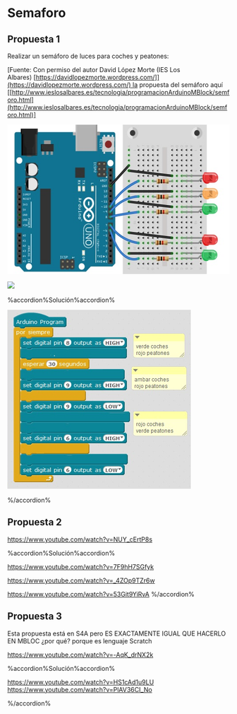 
# Semaforo

## Propuesta 1

Realizar un semáforo de luces para coches y peatones:

[Fuente: Con permiso del autor David López Morte (IES Los Albares) [https://davidlopezmorte.wordpress.com/]](https://davidlopezmorte.wordpress.com/) la propuesta del semáforo aquí [[http://www.ieslosalbares.es/tecnologia/programacionArduinoMBlock/semforo.html](http://www.ieslosalbares.es/tecnologia/programacionArduinoMBlock/semforo.html)]

<img src="img/semaforo2.jpg" width="542" height="338" />

![](/assets/Selección_036.png)

%accordion%Solución%accordion%

<img src="img/actividad2-1.jpg" width="416" height="405" />


%/accordion%


## Propuesta 2
https://www.youtube.com/watch?v=NUY_cErtP8s

%accordion%Solución%accordion%

https://www.youtube.com/watch?v=7F9hH7SGfyk

https://www.youtube.com/watch?v=_4ZOp9TZr6w

https://www.youtube.com/watch?v=53Git9YiRvA
%/accordion%



## Propuesta 3

Esta propuesta está en S4A pero ES EXACTAMENTE IGUAL QUE HACERLO EN MBLOC ¿por qué? porque es lenguaje Scratch

https://www.youtube.com/watch?v=-AqK_drNX2k

%accordion%Solución%accordion%

https://www.youtube.com/watch?v=HS1cAd1u9LU
https://www.youtube.com/watch?v=PlAV36CI_No

%/accordion%
